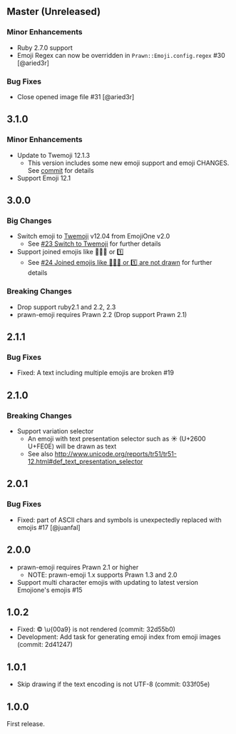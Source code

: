 ## Master (Unreleased)

### Minor Enhancements

 * Ruby 2.7.0 support
 * Emoji Regex can now be overridden in `Prawn::Emoji.config.regex` #30 [@aried3r]

### Bug Fixes

 * Close opened image file #31 [@aried3r]

## 3.1.0

### Minor Enhancements

 * Update to Twemoji 12.1.3
   * This version includes some new emoji support and emoji CHANGES. See [commit](https://github.com/hidakatsuya/prawn-emoji/commit/96cb731d337721bf89be9463d270cc46962380d9) for details
 * Support Emoji 12.1

## 3.0.0

### Big Changes

 * Switch emoji to [Twemoji](https://github.com/twitter/twemoji) v12.04 from EmojiOne v2.0
   * See [#23 Switch to Twemoji](https://github.com/hidakatsuya/prawn-emoji/issues/23) for further details
 * Support joined emojis like 👨‍👨‍👦 or 1️⃣
   * See [#24 Joined emojis like 👨‍👨‍👦 or 1️⃣ are not drawn](https://github.com/hidakatsuya/prawn-emoji/issues/24) for further details

### Breaking Changes

 * Drop support ruby2.1 and 2.2, 2.3
 * prawn-emoji requires Prawn 2.2 (Drop support Prawn 2.1)

## 2.1.1

### Bug Fixes

 * Fixed: A text including multiple emojis are broken #19

## 2.1.0

### Breaking Changes

 * Support variation selector
   * An emoji with text presentation selector such as ☀︎ (U+2600 U+FE0E) will be drawn as text
   * See also http://www.unicode.org/reports/tr51/tr51-12.html#def_text_presentation_selector

## 2.0.1

### Bug Fixes

 * Fixed: part of ASCII chars and symbols is unexpectedly replaced with emojis #17 [@juanfal]

## 2.0.0

 * prawn-emoji requires Prawn 2.1 or higher
   - NOTE: prawn-emoji 1.x supports Prawn 1.3 and 2.0
 * Support multi character emojis with updating to latest version Emojione's emojis #15

## 1.0.2

 * Fixed: © \u{00a9} is not rendered (commit: 32d55b0)
 * Development: Add task for generating emoji index from emoji images (commit: 2d41247)

## 1.0.1

 * Skip drawing if the text encoding is not UTF-8 (commit: 033f05e)

## 1.0.0

First release.
